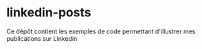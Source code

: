 # linkedin-posts
Ce dépôt contient les exemples de code permettant d'illustrer mes publications sur Linkedin

